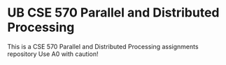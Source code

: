 # UB CSE 570 Parallel and Distributed Processing

This is a CSE 570 Parallel and Distributed Processing assignments repository
Use A0 with caution!
